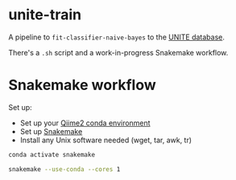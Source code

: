 # unite-train

A pipeline to `fit-classifier-naive-bayes` to the [UNITE database](https://unite.ut.ee/repository.php).

There's a `.sh` script and a work-in-progress Snakemake workflow.

# Snakemake workflow

Set up:
 - Set up your [Qiime2 conda environment](https://docs.qiime2.org/2021.11/install/)
 - Set up [Snakemake](https://snakemake.readthedocs.io/en/stable/getting_started/installation.html)
 - Install any Unix software needed (wget, tar, awk, tr)

```bash
conda activate snakemake

snakemake --use-conda --cores 1
```
